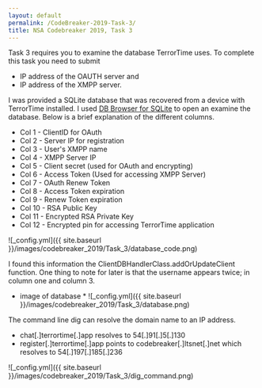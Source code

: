```yaml
---
layout: default
permalink: /CodeBreaker-2019-Task-3/
title: NSA Codebreaker 2019, Task 3
---
```


Task 3 requires you to examine the database TerrorTime uses. To complete this task you need to submit<br>
- IP address of the OAUTH server and <br>
- IP address of the XMPP server. <br>

I was provided a SQLite database that was recovered from a device with TerrorTime installed. I used [DB Browser for SQLite](https://sqlitebrowser.org/) to open an examine the database. Below is a brief explanation of the different columns. <br>
- Col 1 \- ClientID for OAuth<br>
- Col 2 \- Server IP for registration<br>
- Col 3 \- User's XMPP name<br>
- Col 4 \- XMPP Server IP<br>
- Col 5 \- Client secret (used for OAuth and encrypting)<br>
- Col 6 \- Access Token (Used for accessing XMPP Server)<br>
- Col 7 \- OAuth Renew Token<br>
- Col 8 \- Access Token expiration<br>
- Col 9 \- Renew Token expiration<br>
- Col 10 \- RSA Public Key<br>
- Col 11 \- Encrypted RSA Private Key<br>
- Col 12 \- Encrypted pin for accessing TerrorTime application<br>

![_config.yml]({{ site.baseurl }}/images/codebreaker_2019/Task_3/database_code.png)

I found this information the ClientDBHandlerClass.addOrUpdateClient function. One thing to note for later is that the username appears twice; in column one and column 3. 

* image of database *
![_config.yml]({{ site.baseurl }}/images/codebreaker_2019/Task_3/database.png)

The command line dig can resolve the domain name to an IP address. 
- chat[.]terrortime[.]app resolves to 54[.]91[.]5[.]130
- register[.]terrortime[.]app points to codebreaker[.]ltsnet[.]net which resolves to 54[.]197[.]185[.]236

![_config.yml]({{ site.baseurl }}/images/codebreaker_2019/Task_3/dig_command.png)



